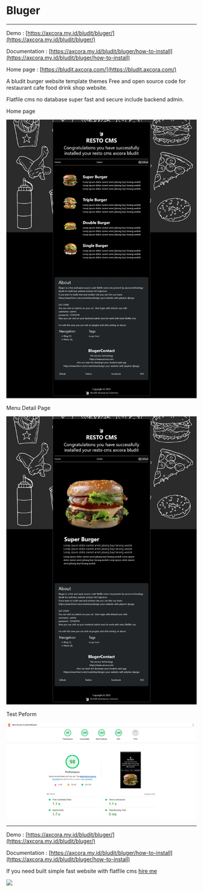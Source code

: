 # Bluger

--------

Demo : [https://axcora.my.id/bludit/bluger/](https://axcora.my.id/bludit/bluger/)

Documentation : [https://axcora.my.id/bludit/bluger/how-to-install](https://axcora.my.id/bludit/bluger/how-to-install)

Home page : [https://bludit.axcora.com/](https://bludit.axcora.com/)

A bludit burger website template themes Free and open source code for restaurant cafe food drink shop website.

Flatfile cms no database super fast and secure include backend admin.

Home page

![Free download restaurant cms](bluger.webp)

Menu Detail Page

![Free download restaurant cms](bluggers.webp)

Test Peform

![Free download restaurant cms](bluditpeform.webp)

--------

Demo : [https://axcora.my.id/bludit/bluger/](https://axcora.my.id/bludit/bluger/)

Documentation : [https://axcora.my.id/bludit/bluger/how-to-install](https://axcora.my.id/bludit/bluger/how-to-install)

If you need built simple fast website with flatfile cms [hire me](https://www.fiverr.com/creativitas/design-your-website-with-phyton-django)

<a href="https://www.buymeacoffee.com/axcora"><img width="240" src="https://blogger.googleusercontent.com/img/b/R29vZ2xl/AVvXsEgIA9HMwkK8kr7uRwVNxnhXsLQsJHxQQYVSzqCAaK58OpJOiTlzbIX7eEwS_VpJ3oEG-xrmVEl2WKqGvB_o-KjyBGTbbjFHM_bN2Jce9g3FTnt2ZJViwcvB9DHPOKPEMCl7jTQRVWKPw_ETloH7_CK8Xr09SSNNx22xnfGjViwdEsGtR-yGrLmr-JUGHA/s1090/bmc-button.png"/></a>
